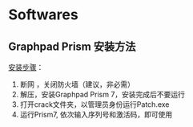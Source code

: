 # Softwares

## Graphpad Prism 安装方法

[安装步骤](http://www.dxy.cn/bbs/topic/34268652)：
1. 断网 ，关闭防火墙（建议，非必需）
2. 解压，安装Graphpad Prism 7，安装完成后不要运行
3. 打开crack文件夹，以管理员身份运行Patch.exe
4. 运行Prism7, 依次输入序列号和激活码，即可使用
